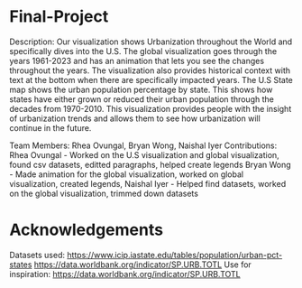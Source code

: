 # Final-Project
Description: Our visualization shows Urbanization throughout the World and specifically dives into the U.S. The global visualization goes through the years 1961-2023 and has an animation that lets you see the changes throughout the years. The visualization also provides historical context with text at the bottom when there are specifically impacted years. The U.S State map shows the urban population percentage by state. This shows how states have either grown or reduced their urban population through the decades from 1970-2010. This visualization provides people with the insight of urbanization trends and allows them to see how urbanization will continue in the future.

Team Members: Rhea Ovungal, Bryan Wong, Naishal Iyer
Contributions: 
Rhea Ovungal - Worked on the U.S visualization and global visualization, found csv datasets, editted paragraphs, helped create legends
Bryan Wong - Made animation for the global visualization, worked on global visualization, created legends,
Naishal Iyer - Helped find datasets, worked on the global visualization, trimmed down datasets

# Acknowledgements
Datasets used:
https://www.icip.iastate.edu/tables/population/urban-pct-states
https://data.worldbank.org/indicator/SP.URB.TOTL
Use for inspiration:
https://data.worldbank.org/indicator/SP.URB.TOTL 
